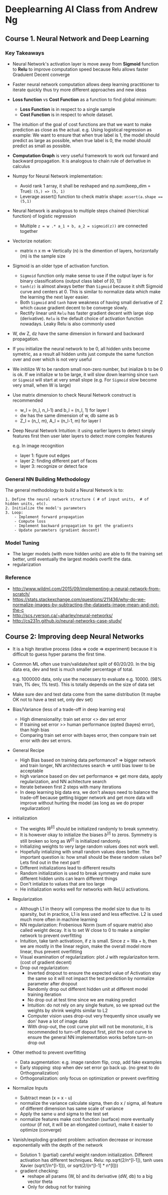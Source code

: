 # Deeplearning AI Class from Andrew Ng

## Course 1. Neural Network and Deep Learning

### Key Takeaways
* Neural Network's activation layer is move away from __Sigmoid__ function to __Relu__ to improve computation speed because Relu allows faster Graduient Decent converge
* Faster neural network computation allows deep learning practitioner to iterate quickly thus try more different approaches and new ideas
* __Loss function__ vs __Cost Function__ as a function to find global minimum:
    * __Loss Function__ is in respect to a single sample
    * __Cost Function__ is in respect to whole dataset.
* The intuition of the goal of cost functions are that we want to make prediction as close as the actual.
    e.g. Using logistical regression as example:
    We want to ensure that when true label is 1, the model should predict as large as possible, when true label is 0, the model should predict as small as possible.

* __Computation Graph__ is very useful framework to work out forward and backward propagation. It is analogous to chain rule of derivative in calculus
* Numpy for Neural Network implementation:
   * Avoid rank 1 array, it shall be reshaped and np.sum(keep_dim = True):
    `(5,) => (5, 1)`
   * Leverage assert() function to check matrix shape:
    `assert(a.shape == (5,1)`

* Neural Network is analogous to multiple steps chained (hierchical function) of logistic regression
    - Multiple `z = w .* a_1 + b, a_2 = sigmoid(z))` are connected together

* Vectorize notation:
    - matrix n x m => Vertically (n) is the dimention of layers, horizontally (m) is the sample size

* Sigmoid is an older type of activation function.
    - `Sigmoid` function only make sense to use if the output layer is for binary classifications (output class label of [0, 1])
    - `tanh(z)` is almost always better than `Sigmoid` because it shift Sigmoid curve and centers at 0. This is similar to normalize data which make the learning the next layer easier.
    - Both `Sigmoid` and `tanh` have weakness of having small derivative of Z which cause gradient decent to be converge slowly.
    - Rectify linear unit `Relu` has faster gradient decent with large slop (derivative). `Relu` is the default choice of activation function nowadays. Leaky Relu is also commonly used

* W, dw Z, dz have the same dimension in forward and backward propagation.

* If you initialize the neural network to be 0, all hidden units become symetric, as a result all hidden units just compute the same function over and over which is not very useful

* We initilize W to be random small non-zero number, but inialize b to be 0 is ok. If we initialize w to be large, it will slow down learning since `tanh` or `Sigmoid` will start at very small slope (e.g. For `Sigmoid` slow become very small, when W is large)

* Use matrix dimension to check Neural Network construct is recommended
    - w_l = (n_l, n_l-1) and b_l = (n_l, 1) for layer l
    - dw has the same dimension of w, db same as b
    - Z_l = (n_l, m), A_l = (n_l-1, m) for layer l

* Deep Neural Network Intuition: it using earlier layers to detect simply features first then user later layers to detect more complex features

    e.g. In image recognition
    - layer 1: figure out edges
    - layer 2: finding different part of faces
    - layer 3: recognize or detect face


### General NN Building Methodology

The general methodology to build a Neural Network is to:

    1. Define the neural network structure ( # of input units,  # of hidden units, etc).
    2. Initialize the model's parameters
    3. Loop:
        - Implement forward propagation
        - Compute loss
        - Implement backward propagation to get the gradients
        - Update parameters (gradient descent)

### Model Tuning
- The larger models (with more hidden units) are able to fit the training set better, until eventually the largest models overfit the data.
- regularization

### Reference

- http://www.wildml.com/2015/09/implementing-a-neural-network-from-scratch/
- https://stats.stackexchange.com/questions/211436/why-do-we-normalize-images-by-subtracting-the-datasets-image-mean-and-not-the-c
- http://scs.ryerson.ca/~aharley/neural-networks/
- http://cs231n.github.io/neural-networks-case-study/


## Course 2: Improving deep Neural Networks

* It is a high iterative process (idea => code => experiment) because it is difficult to guess hyper params the first time.
* Common ML often use train/validate/test split of 60/20/20. In the big data era, dev and test is much smaller percentage of total.

    e.g. 1000000 data, only use the necessary to evaluate e.g. 10000. (98% train, 1% dev, 1% test). This is totally depends on the size of data set

* Make sure dev and test data come from the same distribution (It maybe OK not to have a test set, only dev set)
* Bias/Variance (less of a trade-off in deep learning era)
   - High dimensionality: train set error <> dev set error
   - If training set error  >> human performance (opted (bayes) error), than high bias
   - Comparing train set error with bayes error, then compare train set error with dev set errors.


* General Recipe
   - High Bias based on training data performance? => bigger network and train longer, NN architectures search => until bias lower to be acceptable
   - high variance based on dev set performance => get more data, apply regularization, and NN achitecture search
   - Iterate between first 2 steps with many iterations
   - In deep learning big data era, we don't always need to balance the trade-off because getting bigger network and get more data will improve without hurting the model (as long as we do proper reguliarzation)

* initialization
  - The weights $W^{[l]}$ should be initialized randomly to break symmetry.
  - It is however okay to initialize the biases $b^{[l]}$ to zeros. Symmetry is still broken so long as $W^{[l]}$ is initialized randomly. 
  - Initializing weights to very large random values does not work well.
  - Hopefully intializing with small random values does better. The important question is: how small should be these random values be? Lets find out in the next part!
  - Different initializations lead to different results
  - Random initialization is used to break symmetry and make sure different hidden units can learn different things
  - Don't intialize to values that are too large
  - He initialization works well for networks with ReLU activations.

* Regularization
   - Although L1 in theory will compress the model size to due to its sparsity, but in practice, L1 is less used and less effective. L2 is used much more often in machine learning
   - NN regularization: Frobenious Norm (sum of square matrix) also called weight decay. It is to set W close to 0 to make a simplier network to prevent overfitting
   - Intuition, take tanh activatioon, if z is small. Since z = Wa + b, then we are mostly in the linear region, make the overall model more linear, thus prevent overfitting
   - Visual examination of regularization: plot J with regularizaiton term. (cost of gradient decent)
   - Drop out regularization:
      - Inverted dropout to ensure the expected value of Activation stay the same so it will not impact the test prediction by normalize parameter after dropout
      - Randomly drop out different hidden unit at different model training iteration
      - No drop out at test time since we are making predict
      - Intuition: do not rely on any single feature, so we spread out the weights by shrink weights similar to L2
      - Computer vision uses drop-out very frequently since usually we don' have a lot of image data
      - With drop-out, the cost curve plot will not be monotonic, it is recommended to turn-off dopout first, plot the cost curve to ensure the general NN implementation works before turn-on drop out

* Other method to prevent overfitting
  - Data augmentation: e.g. image random flip, crop, add fake examples
  - Early stopping: stop when dev set error go back up. (no great to do Orthogonalization)
  - Orthogonalization: only focus on optimization or prevent overfitting

* Normalize Inputs
   - Subtract mean (x = x - u)
   - normalize the variance calculate sigma, then do x / sigma, all feature of different dimension has same scale of variance
   - Apply the same u and sigma to the test set
   - normalize features make cost function (surface) more eventually contour (if not, it will be an elongated contour), make it easier to optimize (converge)

* Vanish/exploding gradient problem: activation decrease or increase exponentially with the depth of the network
  - Solution 1: (partial) careful weight random initialization. Different activation has different techniques. Relu: np.sqrt(2/n^[l-1]), tanh uses Xavier (sqrt(1/n^[l-1])), or sqrt(2/(n^[l-1] * n^[l]))
  - gradient checking:
      - reshape all params (W, b) and its derivative (dW, db) to a big vector theta
      - Only for debug not for training

